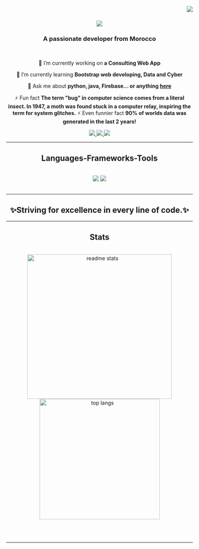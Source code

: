 <img align="right" src="https://visitor-badge.laobi.icu/badge?page_id=ahmedmakroum.ahmedmakroum" />

<h1 align="center">
    <img src="https://readme-typing-svg.herokuapp.com/?font=Righteous&size=35&center=true&vCenter=true&width=500&height=70&duration=4000&lines=Hey+There!+👋;+I'm+Ahmed+:);" />
</h1>

<h3 align="center">A passionate developer from Morocco </h3>

<br/>

<div align="center">
 
 🔭 I’m currently working on **a Consulting Web App**
 
 🌱 I’m currently learning **Bootstrap web developing, Data and Cyber**

💬 Ask me about **python, java, Firebase... or anything [here](https://github.com/ahmedmakroum/ahmedmakroum/issues)**

⚡ Fun fact **The term "bug" in computer science comes from a literal insect. In 1947, a moth was found stuck in a computer relay, inspiring the term for system glitches.**
⚡ Even funnier fact **90% of worlds data was generated in the last 2 years!**

 </div>
 
<div align="center"> 
  <a href="mailto:ahmedmakroum3@gmail.com">
    <img src="https://img.shields.io/badge/Gmail-333333?style=for-the-badge&logo=gmail&logoColor=red" />
  </a>
  <a href="https://www.linkedin.com/in/ahmed-makroum/" target="_blank">
    <img src="https://img.shields.io/badge/LinkedIn-0077B5?style=for-the-badge&logo=linkedin&logoColor=white" target="_blank" />
  </a>
  <a href="https://morpheofusion.agency/" target="_blank">
     <img src="https://img.shields.io/badge/Portfolio-FF5722?style=for-the-badge&logo=todoist&logoColor=white" target="_blank" /> <!-- sqlite, safari, google-chrome are other good icon options -->
  </a>
</div>

 <hr/>
 
<h2 align="center"> Languages-Frameworks-Tools </h2>
<br/>
<div align="center">
    <img src="https://skillicons.dev/icons?i=react,bootstrap,dart,html,css,vscode,github,figma,flutter,git,c#" />
    <img src="https://skillicons.dev/icons?i=idea,python,kali,django,androidstudio,firebase,mongodb,c,java,unity,mysql,discord" /><br>
</div>

<br/>
<hr/>

<div align="center">
  <h2>✨Striving for excellence in every line of code.✨</h2>
 
</div>

<hr/>

<h2 align="center"> Stats </h2>
<br>
<div align=center>
  <img width=390 src="https://github-readme-stats-salesp07.vercel.app/api?username=ahmedmakroum&count_private=true&show_icons=true&theme=react&rank_icon=github&border_radius=10" alt="readme stats" />
  <br/>
  <img width=325 align="center" src="https://github-readme-stats-salesp07.vercel.app/api/top-langs/?username=ahmedmakroum&hide=HTML&langs_count=8&layout=compact&theme=react&border_radius=10&size_weight=0.5&count_weight=0.5&exclude_repo=github-readme-stats" alt="top langs" />
</div>

<br/><br/>

<hr/>

<br/>

